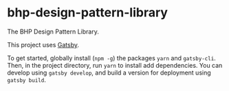 # bhp-design-pattern-library

The BHP Design Pattern Library.

This project uses [Gatsby](https://www.gatsbyjs.org/docs/).

To get started, globally install (`npm -g`) the packages `yarn` and
`gatsby-cli`. Then, in the project directory, run `yarn` to install add
dependencies. You can develop using `gatsby develop`, and build a version for
deployment using `gatsby build`.
